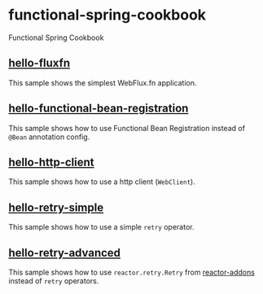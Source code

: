 # functional-spring-cookbook
Functional Spring Cookbook

## [hello-fluxfn](hello-fluxfn)

This sample shows the simplest WebFlux.fn application.

## [hello-functional-bean-registration](hello-functional-bean-registration)

This sample shows how to use Functional Bean Registration instead of `@Bean` annotation config.

## [hello-http-client](hello-http-client)

This sample shows how to use a http client (`WebClient`).

## [hello-retry-simple](hello-retry-simple)

This sample shows how to use a simple `retry` operator.

## [hello-retry-advanced](hello-retry-advanced)

This sample shows how to use `reactor.retry.Retry` from [reactor-addons](https://github.com/reactor/reactor-addons) instead of `retry` operators.
